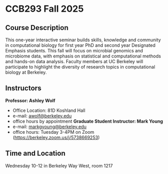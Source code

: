 # CCB293 Fall 2025
## Course Description 
This one-year interactive seminar builds skills, knowledge and community in computational biology for first year PhD and second year Designated Emphasis students. This fall will focus on microbial genomics and microbiome data, with emphasis on statistical and computational methods and hands-on data analysis. Faculty members at UC Berkeley will participate to highlight the diversity of research topics in computational biology at Berkeley.
## Instructors
**Professor: Ashley Wolf**
- Office Location: 81D Koshland Hall
- e-mail: awolf@berkeley.edu
- office hours by appointment
**Graduate Student Instructor: Mark Young**
- e-mail: markgyoung@berkeley.edu
- office hours: Tuesday 3-4PM on Zoom (https://berkeley.zoom.us/j/5738669253)

## Time and Location
Wednesday 10-12 in Berkeley Way West, room 1217
